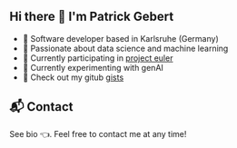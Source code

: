 ## Hi there 👋 I'm Patrick Gebert

<!--
<a href="https://www.linkedin.com/in/patrick-gebert/">
    <img src="https://img.shields.io/badge/LINKEDIN-12100E?logo=linkedin&color=0969da&logoColor=white" />
</a>
<a href="https://patrickgebert.de/">
    <img src="https://img.shields.io/badge/WEBSITE-12100E?logo=html5&color=0969da&logoColor=white" />
</a>
<pre styles="background-color: white"></pre>
--> 

<!--
**pgebert/pgebert** is a ✨ _special_ ✨ repository because its `README.md` (this file) appears on your GitHub profile.

Here are some ideas to get you started:

- 🔭 I’m currently working on ...
- 🌱 I’m currently learning ...
- 👯 I’m looking to collaborate on ...
- 🤔 I’m looking for help with ...
- 💬 Ask me about ...
- 📫 How to reach me: ...
- 😄 Pronouns: ...
- ⚡ Fun fact: ...

- 🌱 Currently playing around with chatGPT, LLAMA and langchain
- 

- 📢 Currently participating in [advent-of-code](https://github.com/pgebert/advent-of-code-2023)
- 🌱 Currently working on [projektron-bcs-cli](https://github.com/pgebert/projektron-bcs-cli)


-->
 
- 🚀 Software developer based in Karlsruhe (Germany)
- 🎯 Passionate about data science and machine learning
- 📢 Currently participating in [project euler](https://projecteuler.net/)
- 🌱 Currently experimenting with genAI
- 🧪 Check out my gitub [gists](https://gist.github.com/pgebert)


<!--
### 📈 GitHub stats

<img src="https://github-readme-stats.vercel.app/api?username=pgebert&show_icons=true"/>

<img src="https://github-readme-streak-stats.herokuapp.com/?user=zluvsand"/>

<img src="https://github-readme-stats.vercel.app/api/pin/?username=zluvsand&repo=github_profile"/>
-->

<!-- https://towardsdatascience.com/enrich-your-github-profile-with-these-tips-272fa1eafe05
-->
 
## 📬 Contact
See bio 👈. Feel free to contact me at any time!
